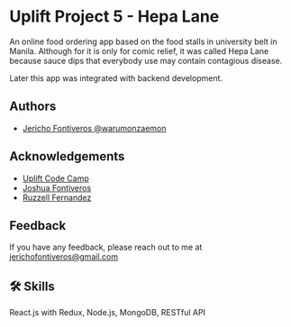 
# Uplift Project 5 - Hepa Lane

An online food ordering app based on the food stalls in university belt in Manila.
Although for it is only for comic relief, it was called Hepa Lane because sauce dips that everybody use may contain contagious disease.

Later this app was integrated with backend development.
## Authors

- [Jericho Fontiveros @warumonzaemon](https://github.com/warumonzaemon)


## Acknowledgements

 - [Uplift Code Camp](https://www.upliftcodecamp.com/)
 - [Joshua Fontiveros](https://joshua-fontiveros-portfolio.herokuapp.com/)
 - [Ruzzell Fernandez](https://www.linkedin.com/in/ruzzell-fernandez-b09b6b104/)
 

## Feedback

If you have any feedback, please reach out to me at jerichofontiveros@gmail.com


## 🛠 Skills
React.js with Redux, Node.js, MongoDB, RESTful API

